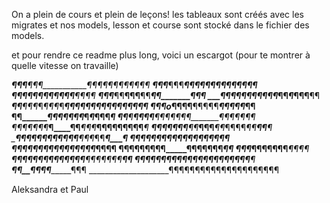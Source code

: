 On a plein de cours et plein de leçons! les tableaux sont créés avec les migrates et nos models, lesson et course sont stocké dans le fichier des models.

et pour rendre ce readme plus long, voici un escargot (pour te montrer à quelle vitesse on travaille)

___¶¶¶____¶¶¶___________¶¶¶¶¶¶¶¶¶¶¶¶ 
___¶¶¶____¶¶¶________¶¶¶¶¶¶¶____¶¶¶¶¶¶¶ 
___¶¶¶____¶¶______¶¶¶¶__¶______¶¶____¶¶¶¶ 
___¶¶¶____¶¶____¶¶¶____¶¶_____¶¶_______¶¶¶ 
____¶_¶¶¶¶¶¶__¶¶¶¶_____¶¶_____¶_____¶¶¶__¶¶ 
___¶¶__¶¶¶_¶_¶¶¶_¶_____¶¶¶¶¶¶¶¶¶¶¶¶_¶¶____¶¶ 
_¶¶¶_o______¶¶¶__¶__¶¶¶¶¶_____¶__¶¶¶¶_____¶¶ 
¶¶__________¶¶___¶¶¶¶¶_¶_____¶_____¶¶¶_____¶ 
¶¶__¶_______¶¶___¶¶___¶_¶¶¶¶¶¶_______¶¶¶¶¶¶¶ 
¶¶¶¶¶¶¶_____¶____¶¶_____¶¶¶___¶¶¶¶¶¶¶¶¶____¶ 
__¶¶¶¶¶¶¶___¶¶___¶¶¶___¶¶_¶¶¶¶_¶¶____¶¶____¶ 
________¶¶__¶¶___¶¶¶¶¶¶¶¶__¶¶¶_¶¶____¶_____¶ 
_________¶___¶¶___¶___¶¶¶¶__¶¶¶_¶__¶¶¶¶¶__¶¶ 
_________¶____¶¶¶_¶¶____¶¶¶¶¶__¶¶¶¶¶___¶¶¶¶ 
______¶¶¶¶______¶¶¶¶¶_____¶¶¶¶¶¶¶_______¶¶ 
_____¶¶¶____________¶¶¶¶¶¶______¶_____¶¶¶¶ 
_____¶¶¶¶¶¶¶¶_________¶¶¶¶¶¶____¶¶¶¶¶¶¶__¶¶ 
_________¶¶¶¶¶¶¶¶¶¶¶_____¶¶¶¶¶¶¶¶¶¶¶______¶ 
_____________¶¶__¶¶¶¶___________________¶¶¶ 
____________________¶¶¶¶¶¶¶¶¶¶¶¶¶¶¶¶¶¶¶¶¶

Aleksandra et Paul
